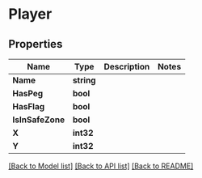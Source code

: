 # Player

## Properties

Name | Type | Description | Notes
------------ | ------------- | ------------- | -------------
**Name** | **string** |  | 
**HasPeg** | **bool** |  | 
**HasFlag** | **bool** |  | 
**IsInSafeZone** | **bool** |  | 
**X** | **int32** |  | 
**Y** | **int32** |  | 

[[Back to Model list]](../README.md#documentation-for-models) [[Back to API list]](../README.md#documentation-for-api-endpoints) [[Back to README]](../README.md)


